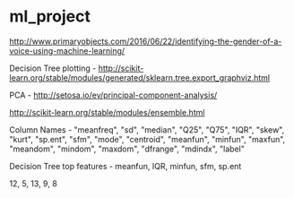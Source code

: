 # ml_project

http://www.primaryobjects.com/2016/06/22/identifying-the-gender-of-a-voice-using-machine-learning/

Decision Tree plotting - 
http://scikit-learn.org/stable/modules/generated/sklearn.tree.export_graphviz.html

PCA -
http://setosa.io/ev/principal-component-analysis/

http://scikit-learn.org/stable/modules/ensemble.html

Column Names -
"meanfreq", "sd", "median", "Q25", "Q75", "IQR", "skew", "kurt", "sp.ent", "sfm", "mode", "centroid", "meanfun", "minfun", "maxfun", "meandom", "mindom", "maxdom", "dfrange", "mdindx", "label"


Decision Tree top features - meanfun, IQR, minfun, sfm, sp.ent

12, 5, 13, 9, 8